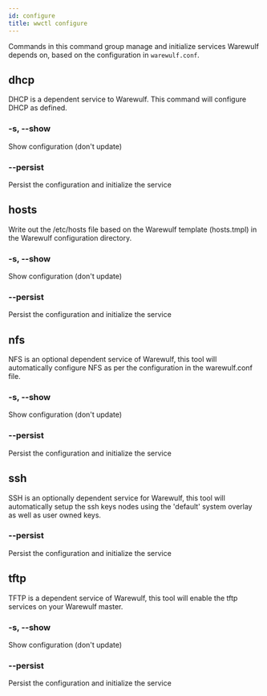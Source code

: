 ```yaml
---
id: configure
title: wwctl configure
---
```


Commands in this command group manage and initialize services Warewulf depends on, based on the configuration in `warewulf.conf`.

## dhcp
DHCP is a dependent service to Warewulf. This command will configure DHCP as defined.

### -s, --show
Show configuration (don't update)

### --persist
Persist the configuration and initialize the service

## hosts
Write out the /etc/hosts file based on the Warewulf template (hosts.tmpl) in the Warewulf configuration directory.

### -s, --show
Show configuration (don't update)

### --persist
Persist the configuration and initialize the service

## nfs
NFS is an optional dependent service of Warewulf, this tool will automatically configure NFS as per the configuration in the warewulf.conf file.

### -s, --show
Show configuration (don't update)

### --persist
Persist the configuration and initialize the service

## ssh
SSH is an optionally dependent service for Warewulf, this tool will automatically setup the ssh keys nodes using the 'default' system overlay as well as user owned keys.

### --persist
Persist the configuration and initialize the service

## tftp
TFTP is a dependent service of Warewulf, this tool will enable the tftp services on your Warewulf master.

### -s, --show
Show configuration (don't update)

### --persist
Persist the configuration and initialize the service
